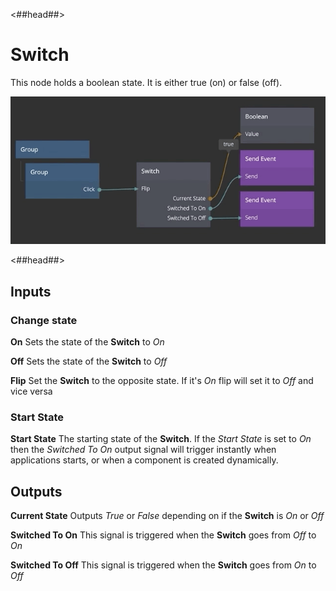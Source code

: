 <##head##>

# Switch

This node holds a <span class="ndl-data">boolean</span> state. It is either <span class="ndl-data">true</span> (on) or <span class="ndl-data">false</span> (off).

![](switch.gif)

<##head##>

<div class = "node-inputs">

## Inputs

### Change state

**On**
Sets the state of the **Switch** to _On_

**Off**
Sets the state of the **Switch** to _Off_

**Flip**
Set the **Switch** to the opposite state. If it's _On_ flip will set it to _Off_ and vice versa

### Start State

**Start State**
The starting state of the **Switch**. If the _Start State_ is set to _On_ then the _Switched To On_ output signal will trigger instantly when applications starts, or when a component is created dynamically.

</div>

<div class = "node-outputs">

## Outputs

**Current State**
Outputs _True_ or _False_ depending on if the **Switch** is _On_ or _Off_

**Switched To On**
This signal is triggered when the **Switch** goes from _Off_ to _On_

**Switched To Off**
This signal is triggered when the **Switch** goes from _On_ to _Off_

</div>
